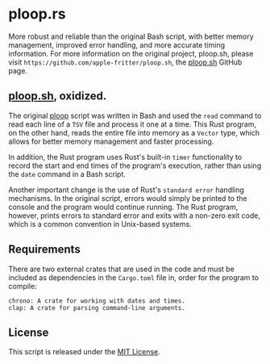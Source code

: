 # ploop.rs
More robust and reliable than the original Bash script, with better memory management, improved error handling, and more accurate timing information.
For more information on the original project, ploop.sh, please visit `https://github.com/apple-fritter/ploop.sh`, the [ploop.sh](https://github.com/apple-fritter/ploop.sh) GitHub page.

## [ploop.sh](https://github.com/apple-fritter/ploop.sh), oxidized.

The original [ploop](https://github.com/apple-fritter/ploop.sh) script was written in Bash and used the `read` command to read each line of a `TSV` file and process it one at a time. This Rust program, on the other hand, reads the entire file into memory as a `Vector` type, which allows for better memory management and faster processing.

In addition, the Rust program uses Rust's built-in `timer` functionality to record the start and end times of the program's execution, rather than using the `date` command in a Bash script.

Another important change is the use of Rust's `standard error` handling mechanisms. In the original script, errors would simply be printed to the console and the program would continue running. The Rust program, however, prints errors to standard error and exits with a non-zero exit code, which is a common convention in Unix-based systems.

## Requirements
There are two external crates that are used in the code and must be included as dependencies in the `Cargo.toml` file in, order for the program to compile:

```
chrono: A crate for working with dates and times.
clap: A crate for parsing command-line arguments.
```

## License

This script is released under the [MIT License](LICENSE).
